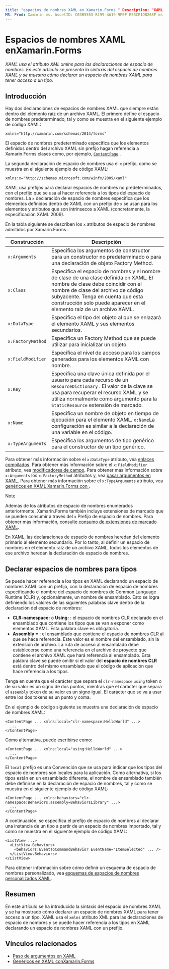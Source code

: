 ```yaml
---
title: "espacios de nombres XAML en Xamarin.Forms " Description: "XAML usa el atributo XML xmlns para las declaraciones de espacios de nombres. En este artículo se presenta la sintaxis del espacio de nombres XAML y se muestra cómo declarar un espacio de nombres XAML para tener acceso a un tipo. "
MS. Prod: Xamarin ms. AssetID: C03B5553-B199-4A19-9F0F-E5BCE1DB268F ms. Technology: Xamarin-Forms Author: davidbritch ms. Author: dabritch ms. Date: 08/21/2018 no-LOC: [ Xamarin.Forms , Xamarin.Essentials ]
---
```


# <a name="xaml-namespaces-in-xamarinforms"></a>Espacios de nombres XAML enXamarin.Forms

_XAML usa el atributo XML xmlns para las declaraciones de espacio de nombres. En este artículo se presenta la sintaxis del espacio de nombres XAML y se muestra cómo declarar un espacio de nombres XAML para tener acceso a un tipo._

## <a name="overview"></a>Introducción

Hay dos declaraciones de espacios de nombres XAML que siempre están dentro del elemento raíz de un archivo XAML. El primero define el espacio de nombres predeterminado, tal y como se muestra en el siguiente ejemplo de código XAML:

```xaml
xmlns="http://xamarin.com/schemas/2014/forms"
```

El espacio de nombres predeterminado especifica que los elementos definidos dentro del archivo XAML sin prefijo hagan referencia a Xamarin.Forms clases como, por ejemplo, [`ContentPage`](xref:Xamarin.Forms.ContentPage) .

La segunda declaración de espacio de nombres usa el `x` prefijo, como se muestra en el siguiente ejemplo de código XAML:

```xaml
xmlns:x="http://schemas.microsoft.com/winfx/2009/xaml"
```

XAML usa prefijos para declarar espacios de nombres no predeterminados, con el prefijo que se usa al hacer referencia a los tipos del espacio de nombres. La `x` declaración de espacio de nombres especifica que los elementos definidos dentro de XAML con un prefijo de `x` se usan para los elementos y atributos que son intrínsecos a XAML (concretamente, la especificación XAML 2009).

En la tabla siguiente se describen los `x` atributos de espacio de nombres admitidos por Xamarin.Forms :

|Construcción|Descripción|
|--- |--- |
|`x:Arguments`|Especifica los argumentos de constructor para un constructor no predeterminado o para una declaración de objeto Factory Method.|
|`x:Class`|Especifica el espacio de nombres y el nombre de clase de una clase definida en XAML. El nombre de clase debe coincidir con el nombre de clase del archivo de código subyacente. Tenga en cuenta que esta construcción solo puede aparecer en el elemento raíz de un archivo XAML.|
|`x:DataType`|Especifica el tipo del objeto al que se enlazará el elemento XAML y sus elementos secundarios.|
|`x:FactoryMethod`|Especifica un Factory Method que se puede utilizar para inicializar un objeto.|
|`x:FieldModifier`|Especifica el nivel de acceso para los campos generados para los elementos XAML con nombre.|
|`x:Key`|Especifica una clave única definida por el usuario para cada recurso de un `ResourceDictionary` . El valor de la clave se usa para recuperar el recurso XAML y se utiliza normalmente como argumento para la `StaticResource` extensión de marcado.|
|`x:Name`|Especifica un nombre de objeto en tiempo de ejecución para el elemento XAML. `x:Name`La configuración es similar a la declaración de una variable en el código.|
|`x:TypeArguments`|Especifica los argumentos de tipo genérico para el constructor de un tipo genérico.|

Para obtener más información sobre el `x:DataType` atributo, vea [enlaces compilados](~/xamarin-forms/app-fundamentals/data-binding/compiled-bindings.md). Para obtener más información sobre el `x:FieldModifier` atributo, vea [modificadores de campo](~/xamarin-forms/xaml/field-modifiers.md). Para obtener más información sobre `x:Arguments` los `x:FactoryMethod` atributos y, vea [pasar argumentos en XAML](~/xamarin-forms/xaml/passing-arguments.md). Para obtener más información sobre el `x:TypeArguments` atributo, vea [genéricos en XAML Xamarin.Forms con ](generics.md).

> [!NOTE]
> Además de los atributos de espacio de nombres enumerados anteriormente, Xamarin.Forms también incluye extensiones de marcado que se pueden consumir a través del `x` Prefijo de espacio de nombres. Para obtener más información, consulte [consumo de extensiones de marcado XAML](~/xamarin-forms/xaml/markup-extensions/consuming.md).

En XAML, las declaraciones de espacio de nombres heredan del elemento primario al elemento secundario. Por lo tanto, al definir un espacio de nombres en el elemento raíz de un archivo XAML, todos los elementos de ese archivo heredan la declaración de espacio de nombres.

## <a name="declaring-namespaces-for-types"></a>Declarar espacios de nombres para tipos

Se puede hacer referencia a los tipos en XAML declarando un espacio de nombres XAML con un prefijo, con la declaración de espacio de nombres especificando el nombre del espacio de nombres de Common Language Runtime (CLR) y, opcionalmente, un nombre de ensamblado. Esto se logra definiendo los valores de las siguientes palabras clave dentro de la declaración del espacio de nombres:

- **CLR-namespace:** o **Using:** : el espacio de nombres CLR declarado en el ensamblado que contiene los tipos que se van a exponer como elementos XAML. Esta palabra clave es obligatoria.
- **Assembly =** : el ensamblado que contiene el espacio de nombres CLR al que se hace referencia. Este valor es el nombre del ensamblado, sin la extensión de archivo. La ruta de acceso al ensamblado debe establecerse como una referencia en el archivo de proyecto que contiene el archivo XAML que hará referencia al ensamblado. Esta palabra clave se puede omitir si el valor del **espacio de nombres CLR** está dentro del mismo ensamblado que el código de aplicación que hace referencia a los tipos.

Tenga en cuenta que el carácter que separa el `clr-namespace` `using` token o de su valor es un signo de dos puntos, mientras que el carácter que separa el `assembly` token de su valor es un signo igual. El carácter que se va a usar entre los dos tokens es un punto y coma.

En el ejemplo de código siguiente se muestra una declaración de espacio de nombres XAML:

```xaml
<ContentPage ... xmlns:local="clr-namespace:HelloWorld" ...>
  ...
</ContentPage>
```

Como alternativa, puede escribirse como:

```xaml
<ContentPage ... xmlns:local="using:HelloWorld" ...>
  ...
</ContentPage>
```

El `local` prefijo es una Convención que se usa para indicar que los tipos del espacio de nombres son locales para la aplicación. Como alternativa, si los tipos están en un ensamblado diferente, el nombre de ensamblado también debe definirse en la declaración de espacio de nombres, tal y como se muestra en el siguiente ejemplo de código XAML:

```xaml
<ContentPage ... xmlns:behaviors="clr-namespace:Behaviors;assembly=BehaviorsLibrary" ...>
  ...
</ContentPage>
```

A continuación, se especifica el prefijo de espacio de nombres al declarar una instancia de un tipo a partir de un espacio de nombres importado, tal y como se muestra en el siguiente ejemplo de código XAML:

```xaml
<ListView ...>
  <ListView.Behaviors>
    <behaviors:EventToCommandBehavior EventName="ItemSelected" ... />
  </ListView.Behaviors>
</ListView>
```

Para obtener información sobre cómo definir un esquema de espacio de nombres personalizado, vea [esquemas de espacios de nombres personalizados XAML](custom-namespace-schemas.md).

## <a name="summary"></a>Resumen

En este artículo se ha introducido la sintaxis del espacio de nombres XAML y se ha mostrado cómo declarar un espacio de nombres XAML para tener acceso a un tipo. XAML usa el `xmlns` atributo XML para las declaraciones de espacio de nombres y se puede hacer referencia a los tipos en XAML declarando un espacio de nombres XAML con un prefijo.

## <a name="related-links"></a>Vínculos relacionados

- [Paso de argumentos en XAML](~/xamarin-forms/xaml/passing-arguments.md)
- [Genéricos en XAML conXamarin.Forms](generics.md)
